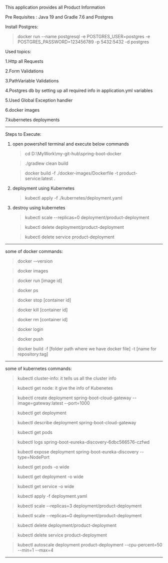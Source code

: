 This application provides all Product Information

Pre Requisites : Java 19 and Gradle 7.6 and Postgres

Install Postgres:
> docker run --name postgresql -e POSTGRES_USER=postgres -e POSTGRES_PASSWORD=123456789 -p 5432:5432 -d postgres

Used topics:

1.Http all Requests

2.Form Validations

3.PathVariable Validations

4.Postgres db by setting up all required info in application.yml variables

5.Used Global Exception handler

6.docker images

7.kubernetes deployments

------------------------------------------------------------------------------------------------------------------------------------------
Steps to Execute:
1. open powershell terminal and execute below commands

   > cd D:\MyWork\my-git-hub\spring-boot-docker

   > ./gradlew clean build

   > docker build -f ./docker-images/Dockerfile -t product-service:latest .

2. deployment using Kubernetes

   > kubectl apply -f ./kubernetes/deployment.yaml

3. destroy using kubernetes

   > kubectl scale --replicas=0 deployment/product-deployment

   > kubectl delete deployment/product-deployment

   > kubectl delete service product-deployment

------------------------------------------------------------------------------------------------------------------------------------------
some of docker commands:
> docker -–version

> docker images

> docker run [image id]

> docker ps

> docker stop [container id]

> docker kill [container id]

> docker rm [container id]

> docker login

> docker push

> docker build -f [folder path where we have docker file] -t [name for repository:tag]

------------------------------------------------------------------------------------------------------------------------------------------
some of kubernetes commands:
> kubectl cluster-info: it tells us all the cluster info

> kubectl get node: it give the info of Kubenetes

> kubectl create deployment spring-boot-cloud-gateway --image=gateway:latest --port=1000

> kubectl get deployment

> kubectl describe deployment spring-boot-cloud-gateway

> kubectl get pods

> kubectl logs spring-boot-eureka-discovery-6dbc566576-czfwd

> kubectl expose deployment spring-boot-eureka-discovery --type=NodePort

> kubectl get pods -o wide

> kubectl get deployment -o wide

> kubectl get service -o wide

> kubectl apply -f deployment.yaml

> kubectl scale --replicas=3 deployment/product-deployment

> kubectl scale --replicas=0 deployment/product-deployment

> kubectl delete deployment/product-deployment

> kubectl delete service product-deployment

> kubectl autoscale deployment product-deployment --cpu-percent=50 --min=1 --max=4
------------------------------------------------------------------------------------------------------------------------------------------